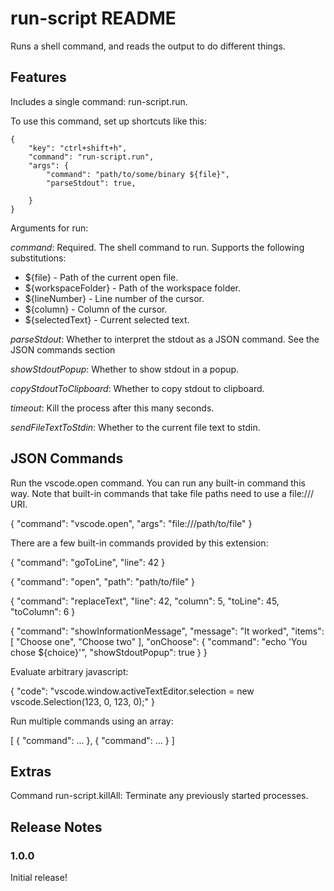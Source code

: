 # run-script README

Runs a shell command, and reads the output to do different things.

## Features

Includes a single command: run-script.run.

To use this command, set up shortcuts like this:

    {
        "key": "ctrl+shift+h",
        "command": "run-script.run",
        "args": {
            "command": "path/to/some/binary ${file}",
            "parseStdout": true,
            
        }
    }

Arguments for run:

*command*: Required. The shell command to run. Supports the following substitutions:

* ${file} - Path of the current open file.
* ${workspaceFolder} - Path of the workspace folder.
* ${lineNumber} - Line number of the cursor.
* ${column} - Column of the cursor.
* ${selectedText} - Current selected text.

*parseStdout*: Whether to interpret the stdout as a JSON command. See the JSON commands section

*showStdoutPopup*: Whether to show stdout in a popup.

*copyStdoutToClipboard*: Whether to copy stdout to clipboard.

*timeout*: Kill the process after this many seconds.

*sendFileTextToStdin*: Whether to the current file text to stdin.

## JSON Commands

Run the vscode.open command. You can run any built-in command this way.
Note that built-in commands that take file paths need to use a file:///
URI.

  {
    "command": "vscode.open",
    "args": "file:///path/to/file"
  }

There are a few built-in commands provided by this extension:

  {
    "command": "goToLine",
    "line": 42
  }

  {
    "command": "open",
    "path": "path/to/file"
  }

  {
    "command": "replaceText",
    "line": 42,
    "column": 5,
    "toLine": 45,
    "toColumn": 6
  }

  {
    "command": "showInformationMessage",
    "message": "It worked",
    "items": [
      "Choose one", "Choose two"
    ],
    "onChoose": {
      "command": "echo 'You chose ${choice}'",
      "showStdoutPopup": true
    }
  }

Evaluate arbitrary javascript:

  {
    "code": "vscode.window.activeTextEditor.selection = new vscode.Selection(123, 0, 123, 0);"
  }

Run multiple commands using an array:

  [
    {
        "command": ...
    },
    {
        "command": ...
    }
  ]

## Extras

Command run-script.killAll: Terminate any previously started processes.

## Release Notes

### 1.0.0

Initial release!
